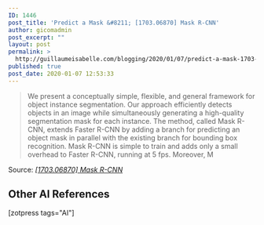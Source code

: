 ```yaml
---
ID: 1446
post_title: 'Predict a Mask &#8211; [1703.06870] Mask R-CNN'
author: gicomadmin
post_excerpt: ""
layout: post
permalink: >
  http://guillaumeisabelle.com/blogging/2020/01/07/predict-a-mask-1703-06870-mask-r-cnn/
published: true
post_date: 2020-01-07 12:53:33
---
```

> We present a conceptually simple, flexible, and general framework for object instance segmentation. Our approach efficiently detects objects in an image while simultaneously generating a high-quality segmentation mask for each instance. The method, called Mask R-CNN, extends Faster R-CNN by adding a branch for predicting an object mask in parallel with the existing branch for bounding box recognition. Mask R-CNN is simple to train and adds only a small overhead to Faster R-CNN, running at 5 fps. Moreover, M

Source: *[[1703.06870] Mask R-CNN][1]*

<!-- wp:more -->

<!--more-->

<!-- /wp:more -->

<!-- wp:heading -->

## Other AI References

<!-- /wp:heading -->

<!-- wp:shortcode --> [zotpress tags="AI"] 

<!-- /wp:shortcode -->

 [1]: https://arxiv.org/abs/1703.06870